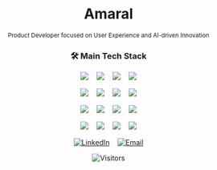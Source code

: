 <div align="center">

# Amaral

<sub>Product Developer focused on User Experience and AI-driven Innovation</sub>

<!-- 
## <h2 align="center">[**🎯 Board Game Ranking**](https://olaleonardoamaral.github.io/ranking-landing-page/)</h2>
<p align="center"><sub><i>Ever wished game nights could have their own digital scorekeeper? This REST API brings your board game battles to life, syncing scores across devices on your home Wi-Fi. It’s a private, offline-friendly way to keep the fun competitive and organized!</i></sub></p>
---

### <p align="center">🚀 Other Featured Projects</p>


<div align="center">

| Project | Description | Status |
|---|---|---|
| [**Walleto**](https://walleto.com.br) | Full-stack web app for personal finance management. | ✅ **Live** |
| [**Rhecruter**](https://rhecruter.com.br) | A platform designed to streamline recruitment processes. | 🚧 **In Development** |
| **RepoGo** | GitHub repository manager with AI-powered automation. | 💭 **Idea** |
| **PromptVault** | An AI prompt database to organize and manage workflows. | 💭 **Idea** |

</div>

---
-->
### <p align="center">🛠️ Main Tech Stack</p>

<!-- <p align="center">
  <a href="https://skillicons.dev">
    <img src="https://skillicons.dev/icons?i=python,flask,ts,react,nodejs,electron,vite,tailwind,java,spring,postgres,mysql,docker,prisma,sequelize" />
  </a>
</p> -->


<p align="center">
  <img src="https://skillicons.dev/icons?i=python" />&nbsp;&nbsp;&nbsp;
  <img src="https://skillicons.dev/icons?i=flask" />&nbsp;&nbsp;&nbsp;
  <img src="https://skillicons.dev/icons?i=ts" />&nbsp;&nbsp;&nbsp;
  <img src="https://skillicons.dev/icons?i=react" />
</p>
<p align="center">
  <img src="https://skillicons.dev/icons?i=nodejs" />&nbsp;&nbsp;&nbsp;
  <img src="https://skillicons.dev/icons?i=electron" />&nbsp;&nbsp;&nbsp;
  <img src="https://skillicons.dev/icons?i=vite" />&nbsp;&nbsp;&nbsp;
  <img src="https://skillicons.dev/icons?i=tailwind" />
</p>
<p align="center">
  <img src="https://skillicons.dev/icons?i=java" />&nbsp;&nbsp;&nbsp;
  <img src="https://skillicons.dev/icons?i=spring" />&nbsp;&nbsp;&nbsp;
  <img src="https://skillicons.dev/icons?i=postgres" />&nbsp;&nbsp;&nbsp;
  <img src="https://skillicons.dev/icons?i=supabase" />
</p>
<p align="center">
  <img src="https://skillicons.dev/icons?i=mysql" />&nbsp;&nbsp;&nbsp;
  <img src="https://skillicons.dev/icons?i=docker" />&nbsp;&nbsp;&nbsp;
  <img src="https://skillicons.dev/icons?i=prisma" />&nbsp;&nbsp;&nbsp;
  <img src="https://skillicons.dev/icons?i=sequelize" />
</p>




<p align="center">
  <a href="https://www.linkedin.com/in/leonardoamaraldev/" target="_blank"><img src="https://skillicons.dev/icons?i=linkedin" alt="LinkedIn" /></a>
  &nbsp;&nbsp;
  <a href="mailto:YOUR_EMAIL_HERE"><img src="https://skillicons.dev/icons?i=gmail" alt="Email" /></a>
</p>

<div align="center">
  <img src="https://komarev.com/ghpvc/?username=OlaLeonardoAmaral&style=flat-square&color=6495ED" alt="Visitors"/>
</div>

